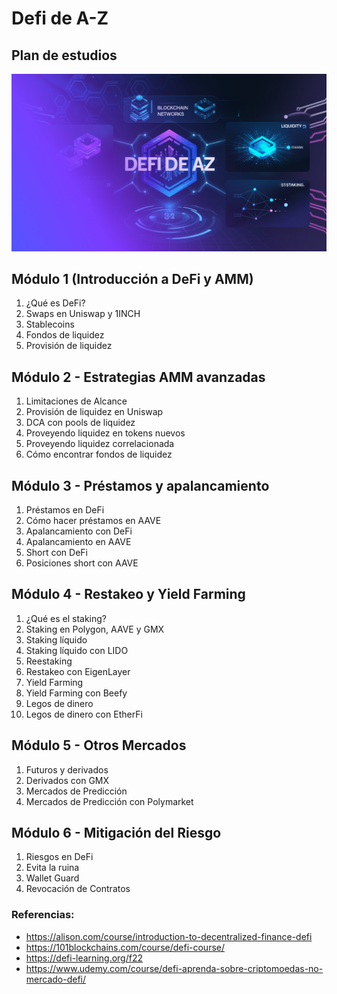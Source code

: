 # Defi de A-Z 

## Plan de estudios

![portada](/capa.jpg)

## Módulo 1 (Introducción a DeFi y AMM)
1. ¿Qué es DeFi?
2. Swaps en Uniswap y 1INCH
3. Stablecoins
4. Fondos de liquidez
5. Provisión de liquidez

## Módulo 2 - Estrategias AMM avanzadas
1. Limitaciones de Alcance
2. Provisión de liquidez en Uniswap
3. DCA con pools de liquidez
4. Proveyendo liquidez en tokens nuevos
5. Proveyendo liquidez correlacionada
6. Cómo encontrar fondos de liquidez

## Módulo 3 - Préstamos y apalancamiento
1. Préstamos en DeFi
2. Cómo hacer préstamos en AAVE
3. Apalancamiento con DeFi
4. Apalancamiento en AAVE
5. Short con DeFi
6. Posiciones short con AAVE

## Módulo 4 - Restakeo y Yield Farming
1. ¿Qué es el staking?
2. Staking en Polygon, AAVE y GMX 
3. Staking líquido
4. Staking líquido con LIDO
5. Reestaking
6. Restakeo con EigenLayer
7. Yield Farming
8. Yield Farming con Beefy
9. Legos de dinero
10. Legos de dinero con EtherFi

## Módulo 5 - Otros Mercados
1. Futuros y derivados
2. Derivados con GMX
3. Mercados de Predicción
4. Mercados de Predicción con Polymarket

## Módulo 6 - Mitigación del Riesgo 
1. Riesgos en DeFi
2. Evita la ruina
3. Wallet Guard
4. Revocación de Contratos

### Referencias:
- https://alison.com/course/introduction-to-decentralized-finance-defi 
- https://101blockchains.com/course/defi-course/ 
- https://defi-learning.org/f22 
- https://www.udemy.com/course/defi-aprenda-sobre-criptomoedas-no-mercado-defi/